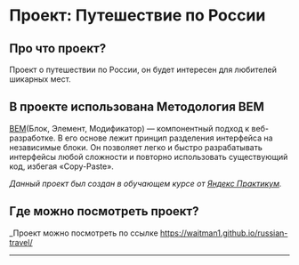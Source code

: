 # Проект: Путешествие по России

## Про что проект?

Проект о путешествии по России, он будет интересен для любителей шикарных мест.

## В проекте использована Методология BEM

[BEM](https://ru.bem.info/methodology/)(Блок, Элемент, Модификатор) — компонентный подход к веб-разработке. В его основе лежит принцип разделения интерфейса на независимые блоки. Он позволяет легко и быстро разрабатывать интерфейсы любой сложности и повторно использовать существующий код, избегая «Copy-Paste».

_Данный проект был создан в обучающем курсе от [Яндекс Практикум](https://practicum.yandex.ru/)._


## Где можно посмотреть проект?
_Проект можно посмотреть по ссылке https://waitman1.github.io/russian-travel/

---
